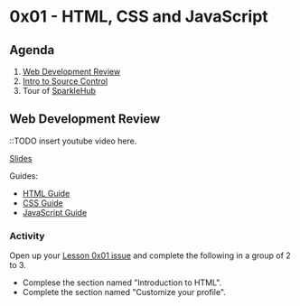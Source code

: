 # 0x01 - HTML, CSS and JavaScript

## Agenda

1. [Web Development Review](#web-development-review)
1. [Intro to Source Control](#intro-to-source-control)
1. Tour of [SparkleHub][sparklehub]

## Web Development Review

::TODO insert youtube video here.

[Slides](./slides.html)

Guides:

* [HTML Guide](../../guides/html.html)
* [CSS Guide](../../guides/css.html)
* [JavaScript Guide](../../guides/javascript.html)

### Activity

Open up your [Lesson 0x01 issue][lesson_one_issue] and complete the following
in a group of 2 to 3.

* Complese the section named "Introduction to HTML".
* Complete the section named "Customize your profile".

[sparklehub]: https://sparklehub.herokuapp.com/
[lesson_one_issue]: https://github.com/issues/assigned
